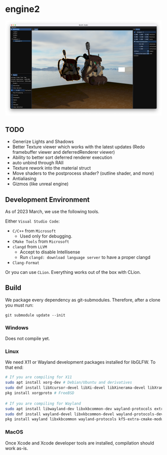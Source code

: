 # engine2

![Screenshot of the editor](assets/screenshot.png)

## TODO

- Generize Lights and Shadows
- Better Texture viewer which works with the latest updates (Redo framebuffer viewer and deferredRenderer viewer)
- Ability to better sort deferred renderer execution
- auto unbind through RAII
- Texture rework into the material struct
- Move shaders to the postprocess shader? (outline shader, and more)
- Antialiasing
- Gizmos (like unreal engine)

## Development Environment

As of 2023 March, we use the following tools.

Either `Visual Studio Code`:

- `C/C++` from `Microsoft`
  - Used only for debugging.
- `CMake Tools` from `Microsoft`
- `clangd` from `LLVM`
  - Accept to disable Intellisense
  - Run `clangd: download language server` to have a proper clangd
- `Clang-Format`

Or you can use `CLion`. Everything works out of the box with CLion.

## Build

We package every dependency as git-submodules. Therefore, after a clone you must run:

`git submodule update --init`

### Windows

Does not compile yet.

### Linux

We need X11 or Wayland development packages installed for libGLFW. To that end:

```bash
# If you are compiling for X11
sudo apt install xorg-dev # Debian/Ubuntu and derivatives
sudo dnf install libXcursor-devel libXi-devel libXinerama-devel libXrandr-devel # Fedora and derivatives
pkg install xorgproto # FreeBSD

# If you are compiling for Wayland
sudo apt install libwayland-dev libxkbcommon-dev wayland-protocols extra-cmake-modules # Debian/Ubuntu and derivatives
sudo dnf install wayland-devel libxkbcommon-devel wayland-protocols-devel extra-cmake-modules # Fedora and derivatives
pkg install wayland libxkbcommon wayland-protocols kf5-extra-cmake-modules # FreeBSD
```

### MacOS

Once Xcode and Xcode developer tools are installed, compilation should work as-is.

